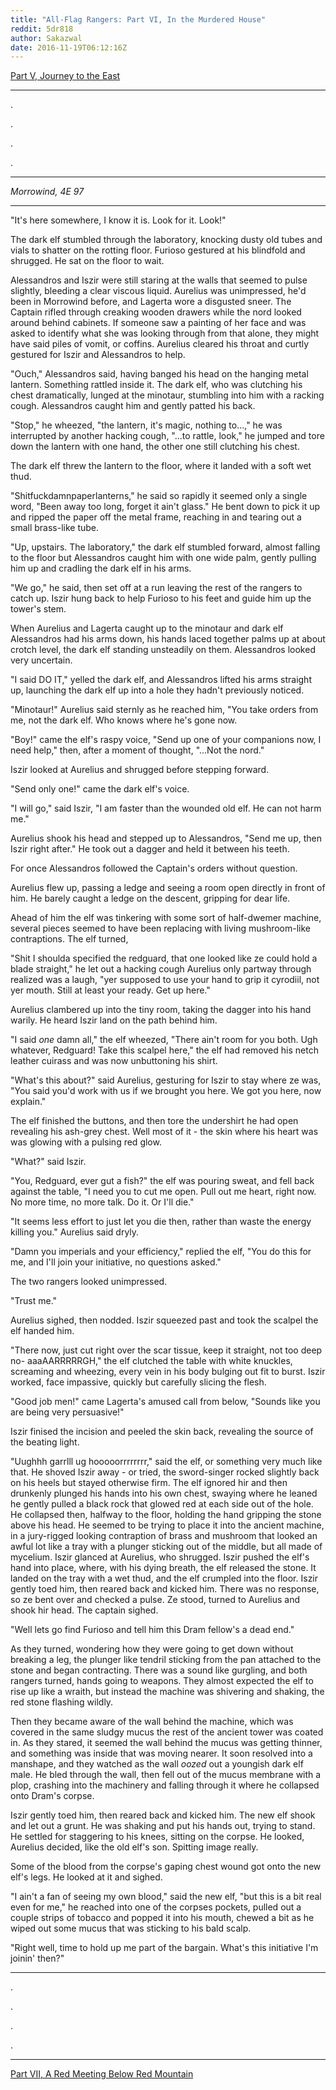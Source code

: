 ```yaml
---
title: "All-Flag Rangers: Part VI, In the Murdered House"
reddit: 5dr818
author: Sakazwal
date: 2016-11-19T06:12:16Z
---
```


[Part V, Journey to the East](https://www.reddit.com/r/teslore/comments/5d7wqz/allflag_rangers_part_v_journey_to_the_east/?ref=readnext)

_________

.

.

.

.

______________

*Morrowind, 4E 97*

____________________

"It's here somewhere, I know it is. Look for it. Look!"

The dark elf stumbled through the laboratory, knocking dusty old tubes and vials to shatter on the rotting floor. Furioso gestured at his blindfold and shrugged. He sat on the floor to wait.

Alessandros and Iszir were still staring at the walls that seemed to pulse slightly, bleeding a clear viscous liquid. Aurelius was unimpressed, he'd been in Morrowind before, and Lagerta wore a disgusted sneer. The Captain rifled through creaking wooden drawers while the nord looked around behind cabinets. If someone saw a painting of her face and was asked to identify what she was looking through from that alone, they might have said piles of vomit, or coffins. Aurelius cleared his throat and curtly gestured for Iszir and Alessandros to help.

"Ouch," Alessandros said, having banged his head on the hanging metal lantern. Something rattled inside it. The dark elf, who was clutching his chest dramatically, lunged at the minotaur, stumbling into him with a racking cough. Alessandros caught him and gently patted his back.

"Stop," he wheezed, "the lantern, it's magic, nothing to...," he was interrupted by another hacking cough, "...to rattle, look," he jumped and tore down the lantern with one hand, the other one still clutching his chest.

The dark elf threw the lantern to the floor, where it landed with a soft wet thud.

"Shitfuckdamnpaperlanterns," he said so rapidly it seemed only a single word, "Been away too long, forget it ain't glass." He bent down to pick it up and ripped the paper off the metal frame, reaching in and tearing out a small brass-like tube.

"Up, upstairs. The laboratory," the dark elf stumbled forward, almost falling to the floor but Alessandros caught him with one wide palm, gently pulling him up and cradling the dark elf in his arms.

"We go," he said, then set off at a run leaving the rest of the rangers to catch up. Iszir hung back to help Furioso to his feet and guide him up the tower's stem.

When Aurelius and Lagerta caught up to the minotaur and dark elf Alessandros had his arms down, his hands laced together palms up at about crotch level, the dark elf standing unsteadily on them. Alessandros looked very uncertain.

"I said DO IT," yelled the dark elf, and Alessandros lifted his arms straight up, launching the dark elf up into a hole they hadn't previously noticed. 

"Minotaur!" Aurelius said sternly as he reached him, "You take orders from me, not the dark elf. Who knows where he's gone now.

"Boy!" came the elf's raspy voice, "Send up one of your companions now, I need help," then, after a moment of thought, "...Not the nord."

Iszir looked at Aurelius and shrugged before stepping forward.

"Send only one!" came the dark elf's voice.

"I will go," said Iszir, "I am faster than the wounded old elf. He can not harm me."

Aurelius shook his head and stepped up to Alessandros, "Send me up, then Iszir right after." He took out a dagger and held it between his teeth.

For once Alessandros followed the Captain's orders without question.

Aurelius flew up, passing a ledge and seeing a room open directly in front of him. He barely caught a ledge on the descent, gripping for dear life.

Ahead of him the elf was tinkering with some sort of half-dwemer machine, several pieces seemed to have been replacing with living mushroom-like contraptions. The elf turned,

"Shit I shoulda specified the redguard, that one looked like ze could hold a blade straight," he let out a hacking cough Aurelius only partway through realized was a laugh, "yer supposed to use your hand to grip it cyrodiil, not yer mouth. Still at least your ready. Get up here."

Aurelius clambered up into the tiny room, taking the dagger into his hand warily. He heard Iszir land on the path behind him.

"I said *one* damn all," the elf wheezed, "There ain't room for you both. Ugh whatever, Redguard! Take this scalpel here," the elf had removed his netch leather cuirass and was now unbuttoning his shirt.

"What's this about?" said Aurelius, gesturing for Iszir to stay where ze was, "You said you'd work with us if we brought you here. We got you here, now explain."

The elf finished the buttons, and then tore the undershirt he had open revealing his ash-grey chest. Well most of it - the skin where his heart was was glowing with a pulsing red glow.

"What?" said Iszir.

"You, Redguard, ever gut a fish?" the elf was pouring sweat, and fell back against the table, "I need you to cut me open. Pull out me heart, right now. No more time, no more talk. Do it. Or I'll die."

"It seems less effort to just let you die then, rather than waste the energy killing you." Aurelius said dryly.

"Damn you imperials and your efficiency," replied the elf, "You do this for me, and I'll join your initiative, no questions asked."

The two rangers looked unimpressed.

"Trust me."

Aurelius sighed, then nodded. Iszir squeezed past and took the scalpel the elf handed him.

"There now, just cut right over the scar tissue, keep it straight, not too deep no- aaaAARRRRRGH," the elf clutched the table with white knuckles, screaming and wheezing, every vein in his body bulging out fit to burst. Iszir worked, face impassive, quickly but carefully slicing the flesh.

"Good job men!" came Lagerta's amused call from below, "Sounds like you are being very persuasive!"

Iszir finised the incision and peeled the skin back, revealing the source of the beating light.

"Uughhh garrlll ug hooooorrrrrrrr," said the elf, or something very much like that. He shoved Iszir away - or tried, the sword-singer rocked slightly back on his heels but stayed otherwise firm. The elf ignored hir and then drunkenly plunged his hands into his own chest, swaying where he leaned he gently pulled a black rock that glowed red at each side out of the hole. He collapsed then, halfway to the floor, holding the hand gripping the stone above his head. He seemed to be trying to place it into the ancient machine, in a jury-rigged looking contraption of brass and mushroom that looked an awful lot like a tray with a plunger sticking out of the middle, but all made of mycelium. Iszir glanced at Aurelius, who shrugged. Iszir pushed the elf's hand into place, where, with his dying breath, the elf released the stone. It landed on the tray with a wet thud, and the elf crumpled into the floor. Iszir gently toed him, then reared back and kicked him. There was no response, so ze bent over and checked a pulse. Ze stood, turned to Aurelius and shook hir head. The captain sighed.

"Well lets go find Furioso and tell him this Dram fellow's a dead end."

As they turned, wondering how they were going to get down without breaking a leg, the plunger like tendril sticking from the pan attached to the stone and began contracting. There was a sound like gurgling, and both rangers turned, hands going to weapons. They almost expected the elf to rise up like a wraith, but instead the machine was shivering and shaking, the red stone flashing wildly.

Then they became aware of the wall behind the machine, which was covered in the same sludgy mucus the rest of the ancient tower was coated in. As they stared, it seemed the wall behind the mucus was getting thinner, and something was inside that was moving nearer. It soon resolved into a manshape, and they watched as the wall *oozed* out a youngish dark elf male. He bled through the wall, then fell out of the mucus membrane with a plop, crashing into the machinery and falling through it where he collapsed onto Dram's corpse.

Iszir gently toed him, then reared back and kicked him. The new elf shook and let out a grunt. He was shaking and put his hands out, trying to stand. He settled for staggering to his knees, sitting on the corpse. He looked, Aurelius decided, like the old elf's son. Spitting image really.

Some of the blood from the corpse's gaping chest wound got onto the new elf's legs. He looked at it and sighed.

"I ain't a fan of seeing my own blood," said the new elf, "but this is a bit real even for me," he reached into one of the corpses pockets, pulled out a couple strips of tobacco and popped it into his mouth, chewed a bit as he wiped out some mucus that was sticking to his bald scalp.

"Right well, time to hold up me part of the bargain. What's this initiative I'm joinin' then?"

_____________

.

.

.

.

________________

[Part VII, A Red Meeting Below Red Mountain](https://www.reddit.com/r/teslore/comments/5e1gxz/allflag_rangers_part_vii_a_red_meeting_below_red/)
